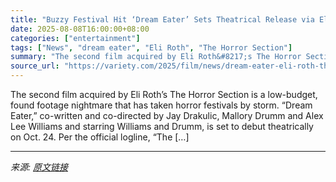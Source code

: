 ```yaml
---
title: "Buzzy Festival Hit ‘Dream Eater’ Sets Theatrical Release via Eli Roth’s The Horror Section, Reveals Trailer (EXCLUSIVE)"
date: 2025-08-08T16:00:00+08:00
categories: ["entertainment"]
tags: ["News", "dream eater", "Eli Roth", "The Horror Section"]
summary: "The second film acquired by Eli Roth&#8217;s The Horror Section is a low-budget, found footage nightmare that has taken horror festivals by storm. &#8220;Dream Eater,&#8221; co-written and co-directed"
source_url: "https://variety.com/2025/film/news/dream-eater-eli-roth-the-horror-section-theatrical-release-1236482167/"
---
```


The second film acquired by Eli Roth&#8217;s The Horror Section is a low-budget, found footage nightmare that has taken horror festivals by storm. &#8220;Dream Eater,&#8221; co-written and co-directed by Jay Drakulic, Mallory Drumm and Alex Lee Williams and starring Williams and Drumm, is set to debut theatrically on Oct. 24. Per the official logline, &#8220;The [&#8230;]

---

*来源: [原文链接](https://variety.com/2025/film/news/dream-eater-eli-roth-the-horror-section-theatrical-release-1236482167/)*
